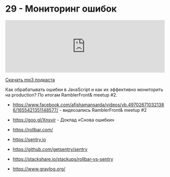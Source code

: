# 29 - Мониторинг ошибок


<iframe width="100%" height="166" scrolling="no" frameborder="no" src="https://w.soundcloud.com/player/?url=https%3A//api.soundcloud.com/tracks/336559932&amp;color=ff5500&amp;auto_play=false&amp;hide_related=false&amp;show_comments=true&amp;show_user=true&amp;show_reposts=false"></iframe>



<a href="https://5minreact.podster.fm/29/download/audio.mp3?download=yes&media=file"><i class="fa fa-download"></i> Скачать mp3 подкаста</a>



Как обрабатывать ошибки в JavaScript и как их эффективно мониторить на production? По итогам RamblerFront& meetup #2.



- https://www.facebook.com/afishamansarda/videos/vb.497026710321386/1655421351148577/ - видеозапись RamblerFront& meetup #2

- https://goo.gl/Xnsvir - Доклад «Снова ошибки»

- https://rollbar.com/

- https://sentry.io

- https://github.com/getsentry/sentry

- https://stackshare.io/stackups/rollbar-vs-sentry

- https://www.graylog.org/

